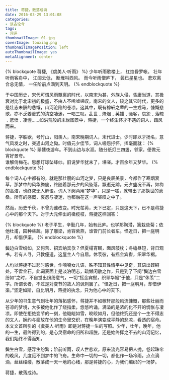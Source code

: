 ```yaml
---
title: 蒋捷，散落成诗
date: 2016-03-29 13:01:08
categories:
- 谈古论今
tags:
- 词评
thumbnailImage: 01.jpg
coverImage: touxiag.png
thumbnailImagePosition: left
autoThumbnailImage: yes
metaAlignment: center
---
```

{% blockquote 蒋捷, 《虞美人·听雨》 %}
少年听雨歌楼上， 红烛昏罗帐。 壮年听雨客舟中， 江阔云低， 断雁叫西风。 而今听雨僧庐下， 鬓已星星也。 悲欢离合总无情， 一任阶前点滴到天明。
{% endblockquote %}

<!-- more -->

于中国历史，宋代可谓风雨飘离的时代，以南宋为甚，外族入侵，昏庸当道，其极衰对比于北宋初的极盛，不由人不唏嘘嗟叹。南宋的文人，较之其它时代，更多的是壮志未酬的悲慨，山河沦陷的苍凉。这其中，既有稼轩之辈的一生戎马，慷慨悲歌，亦不乏姜夔式的清空凄迷，一唱三叹。乱世﹑烽烟﹑英雄﹑骚客，哀怨﹑落魄﹑悲愤﹑凄惶……如洪荒般的末世图景中，蒋捷，一个终生怀才不遇的词人，踏风而来。

蒋捷，字胜欲，号竹山，阳羡人，南宋晚期词人，末代进士。少时即以才扬名，意气风发之时，突遇山河之恸。时值元夕佳节，词人嗟怨抒怀，挥毫而就：
{% blockquote %}
翠幰夜游车。不到山边与水涯。随分纸灯三四盏，邻家。便做元宵好景夸。                           
谁解倚梅花。思想灯球坠绛纱。旧说梦华犹未了，堪嗟。才百余年又梦华。
{% endblockquote %}                                         

每个词人心中都有的，就是那壮丽的山河之梦，只是良辰美景，今都作了寒烟衰草，那梦中的风华旖旎，终随着那元夕的风坠落，飘逝无踪。元夕盛况不再，如梅的高洁，也终究无人解语。词人下阕两用“梦华”，只是一嗟，就带出了那换世的沧桑。所有的感慨，哀怨与凄迷，也都融在这一声嗟叹之中了。

然而，历史千秋，不曾为谁改变。时光荏苒，天下已定，只是这天下，已不是蒋捷心中的那个天下。对于大元伸出的橄榄枝，蒋捷这样回答：

{% blockquote %}
老子平生，辛勤几年，始有此庐。也学那陶潜，篱栽些菊；依他杜甫，园种些蔬。除了雕梁，肯容紫燕，谁管门前长者车。怪近日，把一庭明月，却借伊渠。
{% endblockquote %}

鬓边白雪纷如，又何苦、招宾纳宾欤？但夏榻宵眠，面风攲枕；冬檐昼短，背日观书。若有人寻，只教僮道，这屋主人今自居。休羡彼，有摇金宾辔，织翠华裾。

人均以蒋捷不过悲时感世，作喃喃女儿语，殊不知其性情平中见奇，其语出铿锵处，不啻金石。此词表面上是淡泊明志，疏懒闲散之作，只是到了下阕“鬓边白雪纷如”之时，不自觉出纷纷意气，一切“摇金宾辔，织翠华裾”于他，只是“休羡”二字。所谓长者，不过是对变节的故人的讽刺罢了。“怪近日，把一庭明月，却借伊渠。”坚定如斯，自比明月，蒋捷的执念，只为他心中的天下。

从少年的书生意气到壮年的落拓感怀，蒋捷并不如稼轩那般风流慷慨，那些壮丽而苍凉的梦境，大多被他化作了绕指柔，悠悠吟诵，满溢的是浓的化不开的惆怅与凄凉。即使在拒绝变节的一刻，他皑皑如雪，皎皎如月，但他终究还是个一生不得志的文人，婉约与豪放在他的生命里交织，在晚年演变成平静的悲凉，看透的宿命。本文文首所引的《虞美人·听雨》即是对蒋捷一生的写照。少年，壮年，晚年，他的一生，最终得到的，是心灵宿命的归所和超脱，还是始终挥之不去的山河记忆，我们始终不得而知。

鬓生白雪，感浮生纷繁；阶前听雨，叹人世悲欢。原来流光容易把人抛，卷起珠帘的晚风，几度觅不到梦中的飞舟。生命中一切的一切，都化作一场冷雨，点点滴滴，丝丝缕缕，散落成一天一地的心绪，那是蒋捷的心，为我们编织的一场梦。

蒋捷，散落成诗。
